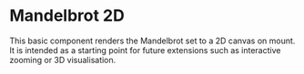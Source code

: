# Mandelbrot 2D

This basic component renders the Mandelbrot set to a 2D canvas on mount. It is intended as a starting point for future extensions such as interactive zooming or 3D visualisation.
